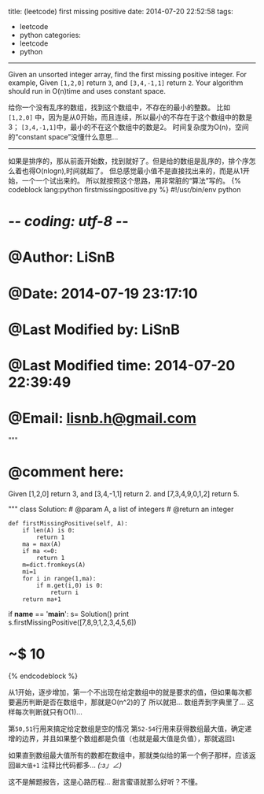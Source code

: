title: (leetcode) first missing positive 
date: 2014-07-20 22:52:58
tags: 
- leetcode
- python
categories:
- leetcode
- python 
---
> 
Given an unsorted integer array, find the first missing positive integer.
For example,
Given <code>[1,2,0]</code> return <code>3</code>,
and <code>[3,4,-1,1]</code> return <code>2</code>.
Your algorithm should run in O(n)time and uses constant space.

> 
给你一个没有乱序的数组，找到这个数组中，不存在的最小的整数。
比如 <code>[1,2,0]</code> 中，因为是从0开始，而且连续，所以最小的不存在于这个数组中的数是3；
<code>[3,4,-1,1]</code>中，最小的不在这个数组中的数是2。
时间复杂度为O(<l>n</l>)，空间的“constant space”没懂什么意思... 

-------

如果是排序的，那从前面开始数，找到就好了。但是给的数组是乱序的，排个序怎么着也得O(nlogn),时间就超了。
但总感觉最小值不是直接找出来的，而是从1开始，一个一个试出来的。
所以就按照这个思路，用非常脏的“算法”写的。
{% codeblock lang:python firstmissingpositive.py %}
#!/usr/bin/env python
# -*- coding: utf-8 -*-
# @Author: LiSnB
# @Date:   2014-07-19 23:17:10
# @Last Modified by:   LiSnB
# @Last Modified time: 2014-07-20 22:39:49
# @Email: lisnb.h@gmail.com

"""
# @comment here:

Given [1,2,0] return 3,
and [3,4,-1,1] return 2.
and [7,3,4,9,0,1,2] return 5.

"""
class Solution:
    # @param A, a list of integers
    # @return an integer
    
    def firstMissingPositive(self, A):
        if len(A) is 0:
            return 1
        ma = max(A)
        if ma <=0:
            return 1
        m=dict.fromkeys(A)
        mi=1
        for i in range(1,ma):
            if m.get(i,0) is 0:
                return i
        return ma+1
        
if __name__ == '__main__':
    s= Solution()
    print s.firstMissingPositive([7,8,9,1,2,3,4,5,6])

# ~$  10

{% endcodeblock %}

从1开始，逐步增加，第一个不出现在给定数组中的就是要求的值，但如果每次都要遍历判断是否在数组中，那就是O(n^2)的了
所以就把... 数组弄到字典里了... 
这样每次判断就只有O(1)... 

第<code>50,51</code>行用来搞定给定数组是空的情况
第<code>52-54</code>行用来获得数组最大值，确定递增的边界，并且如果整个数组都是负值（也就是最大值是负值），那就返回<code>1</code>

如果直到数组最大值所有的数都在数组中，那就类似给的第一个例子那样，应该返回<code>最大值+1</code>
注释比代码都多... _(:з」∠)_

> 
这不是解题报告，这是心路历程... 
甜言蜜语就那么好听？不懂。



